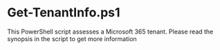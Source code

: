# Get-TenantInfo.ps1
This PowerShell script assesses a Microsoft 365 tenant. Please read the synopsis in the script to get more information
